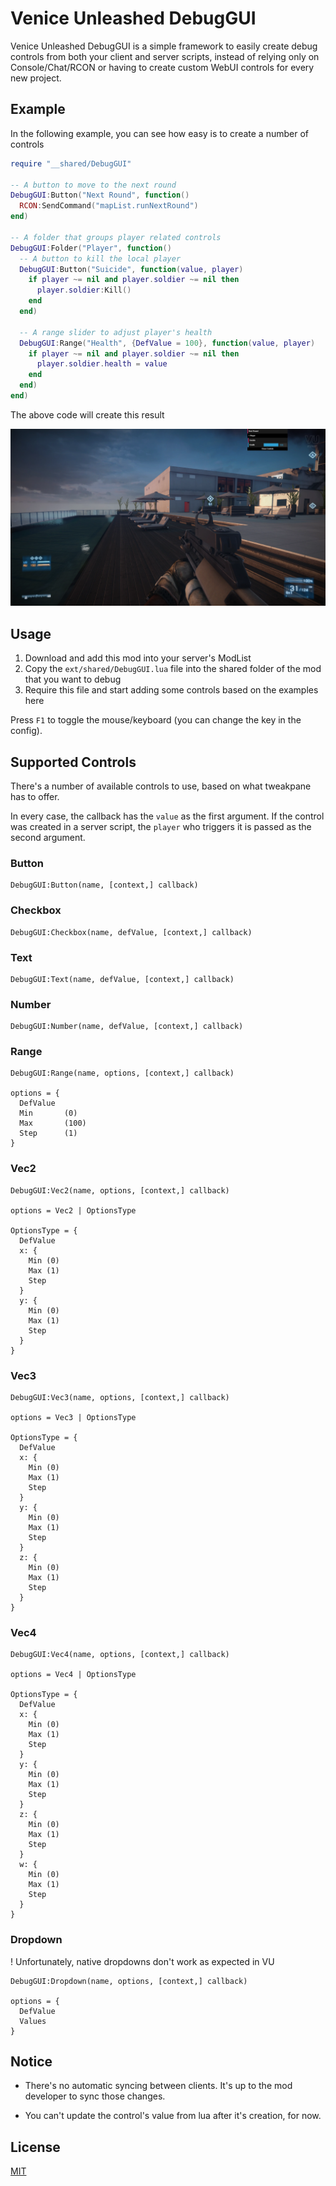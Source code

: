 # Venice Unleashed DebugGUI

Venice Unleashed DebugGUI is a simple framework to easily create debug controls from both your client and server scripts, instead of relying only on Console/Chat/RCON or having to create custom WebUI controls for every new project.

## Example

In the following example, you can see how easy is to create a number of controls

```lua
require "__shared/DebugGUI"

-- A button to move to the next round
DebugGUI:Button("Next Round", function()
  RCON:SendCommand("mapList.runNextRound")
end)

-- A folder that groups player related controls
DebugGUI:Folder("Player", function()
  -- A button to kill the local player
  DebugGUI:Button("Suicide", function(value, player)
    if player ~= nil and player.soldier ~= nil then
      player.soldier:Kill()
    end
  end)

  -- A range slider to adjust player's health
  DebugGUI:Range("Health", {DefValue = 100}, function(value, player)
    if player ~= nil and player.soldier ~= nil then
      player.soldier.health = value
    end
  end)
end)

```

The above code will create this result

![](.github/debug-gui-screen.webp)

## Usage

1. Download and add this mod into your server's ModList
2. Copy the `ext/shared/DebugGUI.lua` file into the shared folder of the mod that you want to debug
3. Require this file and start adding some controls based on the examples here

Press `F1` to toggle the mouse/keyboard (you can change the key in the config).

## Supported Controls

There's a number of available controls to use, based on what tweakpane has to offer.

In every case, the callback has the `value` as the first argument. If the control was created in a server script, the `player` who triggers it is passed as the second argument.

### Button

```
DebugGUI:Button(name, [context,] callback)
```

### Checkbox

```
DebugGUI:Checkbox(name, defValue, [context,] callback)
```

### Text

```
DebugGUI:Text(name, defValue, [context,] callback)
```

### Number

```
DebugGUI:Number(name, defValue, [context,] callback)
```

### Range

```
DebugGUI:Range(name, options, [context,] callback)

options = {
  DefValue
  Min       (0)
  Max       (100)
  Step      (1)
}

```

### Vec2

```
DebugGUI:Vec2(name, options, [context,] callback)

options = Vec2 | OptionsType

OptionsType = {
  DefValue
  x: {
    Min (0)
    Max (1)
    Step
  }
  y: {
    Min (0)
    Max (1)
    Step
  }
}

```

### Vec3

```
DebugGUI:Vec3(name, options, [context,] callback)

options = Vec3 | OptionsType

OptionsType = {
  DefValue
  x: {
    Min (0)
    Max (1)
    Step
  }
  y: {
    Min (0)
    Max (1)
    Step
  }
  z: {
    Min (0)
    Max (1)
    Step
  }
}

```

### Vec4

```
DebugGUI:Vec4(name, options, [context,] callback)

options = Vec4 | OptionsType

OptionsType = {
  DefValue
  x: {
    Min (0)
    Max (1)
    Step
  }
  y: {
    Min (0)
    Max (1)
    Step
  }
  z: {
    Min (0)
    Max (1)
    Step
  }
  w: {
    Min (0)
    Max (1)
    Step
  }
}

```

### Dropdown

! Unfortunately, native dropdowns don't work as expected in VU

```
DebugGUI:Dropdown(name, options, [context,] callback)

options = {
  DefValue
  Values
}
```

## Notice

- There's no automatic syncing between clients. It's up to the mod developer to sync those changes.

- You can't update the control's value from lua after it's creation, for now.

## License

[MIT](https://choosealicense.com/licenses/mit/)
